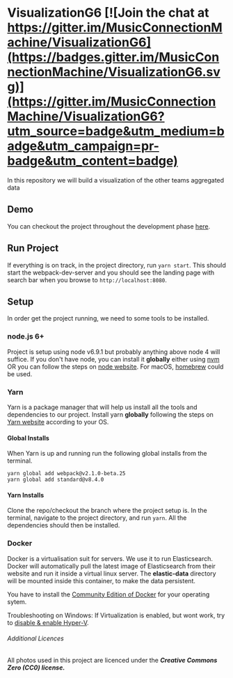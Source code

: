 # VisualizationG6 [![Join the chat at https://gitter.im/MusicConnectionMachine/VisualizationG6](https://badges.gitter.im/MusicConnectionMachine/VisualizationG6.svg)](https://gitter.im/MusicConnectionMachine/VisualizationG6?utm_source=badge&utm_medium=badge&utm_campaign=pr-badge&utm_content=badge)


In this repository we will build a visualization of the other teams aggregated data

## Demo

You can checkout the project throughout the development phase [here](http://visualization-g6.surge.sh/).

## Run Project

If everything is on track, in the project directory, run `yarn start`. This should start the webpack-dev-server and you should see the landing page with search bar when you browse to `http://localhost:8080`.

## Setup

In order get the project running, we need to some tools to be installed.

### node.js 6+

Project is setup using node v6.9.1 but probably anything above node 4 will suffice. If you don't have node, you can install it **globally** either using [nvm](https://github.com/creationix/nvm) OR you can follow the steps on [node website](https://nodejs.org/en/). For macOS, [homebrew](https://brew.sh/) could be used.

### Yarn

Yarn is a package manager that will help us install all the tools and dependencies to our project. Install yarn **globally** following the steps on [Yarn website](https://yarnpkg.com/en/) according to your OS.

#### Global Installs

When Yarn is up and running run the following global installs from the terminal.

```
yarn global add webpack@v2.1.0-beta.25
yarn global add standard@v8.4.0
```

#### Yarn Installs

Clone the repo/checkout the branch where the project setup is. In the terminal, navigate to the project directory, and run `yarn`. All the dependencies should then be installed.

### Docker

Docker is a virtualisation suit for servers. We use it to run Elasticsearch. Docker will automatically pull the latest image of Elasticsearch from their website and run it inside a virtual linux server. The **elastic-data** directory will be mounted inside this container, to make the data persistent.

You have to install the [Community Edition of Docker](https://store.docker.com/search?type=edition&offering=community) for your operating sytem.

Troubleshooting on Windows: If Virtualization is enabled, but wont work, try to [disable & enable Hyper-V](https://docs.microsoft.com/en-us/virtualization/hyper-v-on-windows/quick-start/enable-hyper-v).

###### Additional Licences

All photos used in this project are licenced under the **_Creative Commons Zero (CC0) license._**
